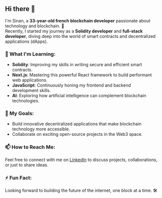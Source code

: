 ## Hi there 👋

I'm Sinan, a **33-year-old french blockchain developer** passionate about technology and blockchain. 🚀  
Recently, I started my journey as a **Solidity developer** and **full-stack developer**, diving deep into the world of smart contracts and decentralized applications (dApps).  

### 🌱 What I'm Learning:
- **Solidity**: Improving my skills in writing secure and efficient smart contracts.  
- **Next.js**: Mastering this powerful React framework to build performant web applications.  
- **JavaScript**: Continuously honing my frontend and backend development skills.
- **AI**: Exploring how artificial intelligence can complement blockchain technologies.  

### 🔭 My Goals:
- Build innovative decentralized applications that make blockchain technology more accessible.  
- Collaborate on exciting open-source projects in the Web3 space.  

### 📫 How to Reach Me:
Feel free to connect with me on [LinkedIn](#) to discuss projects, collaborations, or just to share ideas.  

### ⚡ Fun Fact:

Looking forward to building the future of the internet, one block at a time. 🛠️
